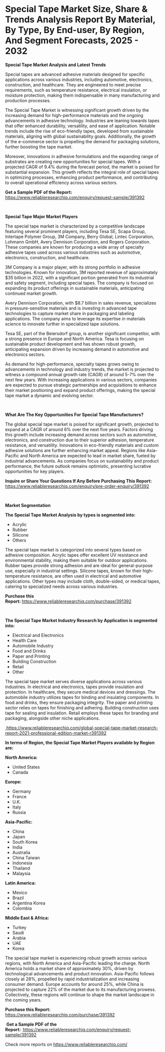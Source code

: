 <p><h1>Special Tape Market Size, Share & Trends Analysis Report By Material, By Type, By End-user, By Region, And Segment Forecasts, 2025 - 2032</h1></p><p><strong>Special Tape Market Analysis and Latest Trends</strong></p>
<p><p>Special tapes are advanced adhesive materials designed for specific applications across various industries, including automotive, electronics, construction, and healthcare. They are engineered to meet precise requirements, such as temperature resistance, electrical insulation, or moisture protection, making them indispensable in many manufacturing and production processes.</p><p>The Special Tape Market is witnessing significant growth driven by the increasing demand for high-performance materials and the ongoing advancements in adhesive technology. Industries are leaning towards tapes that offer enhanced durability, versatility, and ease of application. Notable trends include the rise of eco-friendly tapes, developed from sustainable materials, aligning with global sustainability goals. Additionally, the growth of the e-commerce sector is propelling the demand for packaging solutions, further boosting the tape market.</p><p>Moreover, innovations in adhesive formulations and the expanding range of substrates are creating new opportunities for special tapes. With a projected CAGR of 9.4% during the forecast period, the market is poised for substantial expansion. This growth reflects the integral role of special tapes in optimizing processes, enhancing product performance, and contributing to overall operational efficiency across various sectors.</p></p>
<p><strong>Get a Sample PDF of the Report:&nbsp;</strong> <a href="https://www.reliableresearchiq.com/enquiry/request-sample/391392?utm_campaign=1996&utm_medium=2&utm_source=Github&utm_content=ia&utm_term=16012025&utm_id=special-tape">https://www.reliableresearchiq.com/enquiry/request-sample/391392</a></p>
<p>&nbsp;</p>
<p><strong>Special Tape Major Market Players</strong></p>
<p><p>The special tape market is characterized by a competitive landscape featuring several prominent players, including Tesa SE, Scapa Group, Intertape Polymer Group, 3M Company, Berry Global, Lintec Corporation, Lohmann GmbH, Avery Dennison Corporation, and Rogers Corporation. These companies are known for producing a wide array of specialty adhesive tapes used across various industries such as automotive, electronics, construction, and healthcare.</p><p>3M Company is a major player, with its strong portfolio in adhesive technologies. Known for innovation, 3M reported revenue of approximately $35 billion in 2022, with a significant portion generated from its industrial and safety segment, including special tapes. The company is focused on expanding its product offerings in sustainable materials, anticipating continued market growth.</p><p>Avery Dennison Corporation, with $8.7 billion in sales revenue, specializes in pressure-sensitive materials and is investing in advanced tape technologies to capture market share in packaging and labeling applications. The company aims to leverage its expertise in materials science to innovate further in specialized tape solutions.</p><p>Tesa SE, part of the Beiersdorf group, is another significant competitor, with a strong presence in Europe and North America. Tesa is focusing on sustainable product development and has shown robust growth, anticipating expansion driven by increasing demand in automotive and electronics sectors.</p><p>As demand for high-performance, specialty tapes grows owing to advancements in technology and industry trends, the market is projected to witness a compound annual growth rate (CAGR) of around 5-7% over the next few years. With increasing applications in various sectors, companies are expected to pursue strategic partnerships and acquisitions to enhance their market positioning and expand product offerings, making the special tape market a dynamic and evolving sector.</p></p>
<p>&nbsp;</p>
<p><strong>What Are The Key Opportunities For Special Tape Manufacturers?</strong></p>
<p><p>The global special tape market is poised for significant growth, projected to expand at a CAGR of around 6% over the next five years. Factors driving this growth include increasing demand across sectors such as automotive, electronics, and construction due to their superior adhesion, temperature resistance, and versatility. Innovations in eco-friendly materials and custom adhesive solutions are further enhancing market appeal. Regions like Asia-Pacific and North America are expected to lead in market share, fueled by industrial advancements. As companies focus on sustainability and product performance, the future outlook remains optimistic, presenting lucrative opportunities for key players.</p></p>
<p><strong>Inquire or Share Your Questions If Any Before Purchasing This Report:</strong> <a href="https://www.reliableresearchiq.com/enquiry/pre-order-enquiry/391392?utm_campaign=1996&utm_medium=2&utm_source=Github&utm_content=ia&utm_term=16012025&utm_id=special-tape">https://www.reliableresearchiq.com/enquiry/pre-order-enquiry/391392</a></p>
<p>&nbsp;</p>
<p><strong>Market Segmentation</strong></p>
<p><strong>The Special Tape Market Analysis by types is segmented into:</strong></p>
<p><ul><li>Acrylic</li><li>Rubber</li><li>Silicone</li><li>Others</li></ul></p>
<p><p>The special tape market is categorized into several types based on adhesive composition. Acrylic tapes offer excellent UV resistance and environmental stability, making them suitable for outdoor applications. Rubber tapes provide strong adhesion and are ideal for general-purpose use, especially in industrial settings. Silicone tapes, known for their high-temperature resistance, are often used in electrical and automotive applications. Other types may include cloth, double-sided, or medical tapes, catering to specialized needs across various industries.</p></p>
<p><strong>Purchase this Report:&nbsp;</strong><a href="https://www.reliableresearchiq.com/purchase/391392?utm_campaign=1996&utm_medium=2&utm_source=Github&utm_content=ia&utm_term=16012025&utm_id=special-tape">https://www.reliableresearchiq.com/purchase/391392</a></p>
<p>&nbsp;</p>
<p><strong>The Special Tape Market Industry Research by Application is segmented into:</strong></p>
<p><ul><li>Electrical and Electronics</li><li>Health Care</li><li>Automobile Industry</li><li>Food and Drinks</li><li>Paper and Printing</li><li>Building Construction</li><li>Retail</li><li>Other</li></ul></p>
<p><p>The special tape market serves diverse applications across various industries. In electrical and electronics, tapes provide insulation and protection. In healthcare, they secure medical devices and dressings. The automobile industry utilizes tapes for binding and insulating components. In food and drinks, they ensure packaging integrity. The paper and printing sector relies on tapes for finishing and adhering. Building construction uses tape for sealing and insulation. Retail employs these tapes for branding and packaging, alongside other niche applications.</p></p>
<p><a href="https://www.reliableresearchiq.com/global-special-tape-market-research-report-2021-professional-edition-market-r391392?utm_campaign=1996&utm_medium=2&utm_source=Github&utm_content=ia&utm_term=16012025&utm_id=special-tape">&nbsp;https://www.reliableresearchiq.com/global-special-tape-market-research-report-2021-professional-edition-market-r391392</a></p>
<p><strong>In terms of Region, the Special Tape Market Players available by Region are:</strong></p>
<p>
    <p> <strong> North America: </strong>
        <ul>
            <li>United States</li>
            <li>Canada</li>
        </ul>
        </p> 
    <p> <strong> Europe: </strong>
        <ul>
            <li>Germany</li>
            <li>France</li>
            <li>U.K.</li>
            <li>Italy</li>
            <li>Russia</li>
        </ul>
        </p> 
    <p> <strong> Asia-Pacific: </strong>
        <ul>
            <li>China</li>
            <li>Japan</li>
            <li>South Korea</li>
            <li>India</li>
            <li>Australia</li>
            <li>China Taiwan</li>
            <li>Indonesia</li>
            <li>Thailand</li>
            <li>Malaysia</li>
        </ul>
        </p> 
    <p> <strong> Latin America: </strong>
        <ul>
            <li>Mexico</li>
            <li>Brazil</li>
            <li>Argentina Korea</li>
            <li>Colombia</li>
        </ul>
        </p> 
    <p> <strong> Middle East & Africa: </strong>
        <ul>
            <li>Turkey</li>
            <li>Saudi</li>
            <li>Arabia</li>
            <li>UAE</li>
            <li>Korea</li>
        </ul>
    </p>
    </p>
<p><p>The special tape market is experiencing robust growth across various regions, with North America and Asia-Pacific leading the charge. North America holds a market share of approximately 30%, driven by technological advancements and product innovation. Asia-Pacific follows closely at 28%, propelled by rapid industrialization and increasing consumer demand. Europe accounts for around 25%, while China is projected to capture 22% of the market due to its manufacturing prowess. Collectively, these regions will continue to shape the market landscape in the coming years.</p></p>
<p><strong>Purchase this Report: </strong><a href="https://www.reliableresearchiq.com/purchase/391392?utm_campaign=1996&utm_medium=2&utm_source=Github&utm_content=ia&utm_term=16012025&utm_id=special-tape">https://www.reliableresearchiq.com/purchase/391392</a></p>
<p>&nbsp;<strong>Get a Sample PDF of the Report:&nbsp;&nbsp;</strong><a href="https://www.reliableresearchiq.com/enquiry/request-sample/391392?utm_campaign=1996&utm_medium=2&utm_source=Github&utm_content=ia&utm_term=16012025&utm_id=special-tape">https://www.reliableresearchiq.com/enquiry/request-sample/391392</a></p>
<p><strong></strong></p>
<p>Check more reports on <a href="https://www.reliableresearchiq.com/?utm_campaign=1996&utm_medium=2&utm_source=Github&utm_content=ia&utm_term=16012025&utm_id=special-tape">https://www.reliableresearchiq.com/</a></p>